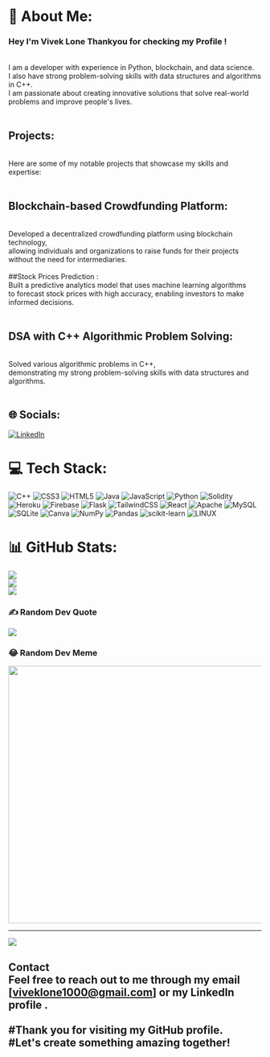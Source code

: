 # 💫 About Me:
### Hey I'm Vivek Lone Thankyou for checking my Profile !
<br>I am a developer with experience in Python, blockchain, and data science. <br>I also have strong problem-solving skills with data structures and algorithms in C++. <br>I am passionate about creating innovative solutions that solve real-world problems and improve people's lives.<br><br>
## Projects: 
<br>Here are some of my notable projects that showcase my skills and expertise:<br><br>
## Blockchain-based Crowdfunding Platform: 
<br>Developed a decentralized crowdfunding platform using blockchain technology,<br>allowing individuals and organizations to raise funds for their projects without the need for intermediaries.<br><br>
##Stock Prices Prediction : 
<br>Built a predictive analytics model that uses machine learning algorithms <br>to forecast stock prices with high accuracy, enabling investors to make informed decisions.<br><br>
## DSA with C++ Algorithmic Problem Solving: 
<br>Solved various algorithmic problems in C++, <br>demonstrating my strong problem-solving skills with data structures and algorithms.<br><br>


## 🌐 Socials:
[![LinkedIn](https://img.shields.io/badge/LinkedIn-%230077B5.svg?logo=linkedin&logoColor=white)](https://linkedin.com/in/vivek-lone-859807201) 

# 💻 Tech Stack:
![C++](https://img.shields.io/badge/c++-%2300599C.svg?style=flat&logo=c%2B%2B&logoColor=white) ![CSS3](https://img.shields.io/badge/css3-%231572B6.svg?style=flat&logo=css3&logoColor=white) ![HTML5](https://img.shields.io/badge/html5-%23E34F26.svg?style=flat&logo=html5&logoColor=white) ![Java](https://img.shields.io/badge/java-%23ED8B00.svg?style=flat&logo=java&logoColor=white) ![JavaScript](https://img.shields.io/badge/javascript-%23323330.svg?style=flat&logo=javascript&logoColor=%23F7DF1E) ![Python](https://img.shields.io/badge/python-3670A0?style=flat&logo=python&logoColor=ffdd54) ![Solidity](https://img.shields.io/badge/Solidity-%23363636.svg?style=flat&logo=solidity&logoColor=white) ![Heroku](https://img.shields.io/badge/heroku-%23430098.svg?style=flat&logo=heroku&logoColor=white) ![Firebase](https://img.shields.io/badge/firebase-%23039BE5.svg?style=flat&logo=firebase) ![Flask](https://img.shields.io/badge/flask-%23000.svg?style=flat&logo=flask&logoColor=white) ![TailwindCSS](https://img.shields.io/badge/tailwindcss-%2338B2AC.svg?style=flat&logo=tailwind-css&logoColor=white) ![React](https://img.shields.io/badge/react-%2320232a.svg?style=flat&logo=react&logoColor=%2361DAFB) ![Apache](https://img.shields.io/badge/apache-%23D42029.svg?style=flat&logo=apache&logoColor=white) ![MySQL](https://img.shields.io/badge/mysql-%2300f.svg?style=flat&logo=mysql&logoColor=white) ![SQLite](https://img.shields.io/badge/sqlite-%2307405e.svg?style=flat&logo=sqlite&logoColor=white) ![Canva](https://img.shields.io/badge/Canva-%2300C4CC.svg?style=flat&logo=Canva&logoColor=white) ![NumPy](https://img.shields.io/badge/numpy-%23013243.svg?style=flat&logo=numpy&logoColor=white) ![Pandas](https://img.shields.io/badge/pandas-%23150458.svg?style=flat&logo=pandas&logoColor=white) ![scikit-learn](https://img.shields.io/badge/scikit--learn-%23F7931E.svg?style=flat&logo=scikit-learn&logoColor=white) ![LINUX](https://img.shields.io/badge/Linux-FCC624?style=flat&logo=linux&logoColor=black)
# 📊 GitHub Stats:
![](https://github-readme-stats.vercel.app/api?username=loliet-L&theme=dark&hide_border=false&include_all_commits=false&count_private=false)<br/>
![](https://github-readme-streak-stats.herokuapp.com/?user=loliet-L&theme=dark&hide_border=false)<br/>
![](https://github-readme-stats.vercel.app/api/top-langs/?username=loliet-L&theme=dark&hide_border=false&include_all_commits=false&count_private=false&layout=compact)

### ✍️ Random Dev Quote
![](https://quotes-github-readme.vercel.app/api?type=horizontal&theme=tokyonight)

### 😂 Random Dev Meme
<img src="https://miro.medium.com/v2/resize:fit:720/format:webp/0*Ejjeyjc10wrnECuf.jpg" width="512px"/>

---
[![](https://visitcount.itsvg.in/api?id=loliet-L&icon=0&color=0)](https://visitcount.itsvg.in)


## Contact<br>Feel free to reach out to me through my email [viveklone1000@gmail.com] or my LinkedIn profile .<br><br>#Thank you for visiting my GitHub profile. <br>#Let's create something amazing together!<br><br><br><br>
